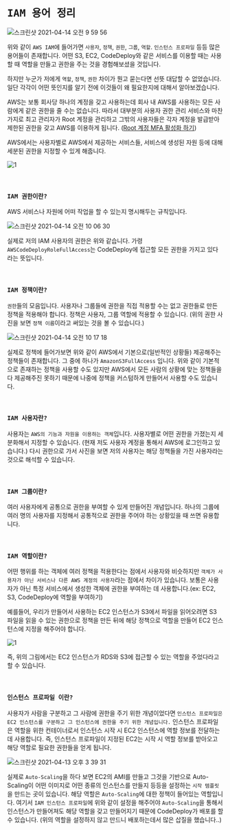 # `IAM 용어 정리`

![스크린샷 2021-04-14 오전 9 59 56](https://user-images.githubusercontent.com/45676906/114639235-42be5080-9d08-11eb-80f4-6ed783e4de66.png)

위와 같이 `AWS IAM`에 들어가면 `사용자`, `정책`, `권한`, `그룹`, `역할`. `인스턴스 프로파일` 등등 많은 용어들이 존재합니다. 어떤 S3, EC2, CodeDeploy와 같은 서비스를 이용할 때는 사용할 때 역할을 만들고 권한을 주는 것을 경험해보셨을 것입니다. 

하지만 누군가 저에게 `역할`, `정책`, `권한` 차이가 뭔고 묻는다면 선뜻 대답할 수 없었습니다. 일단 각각이 어떤 뜻인지를 알기 전에 이것들이 왜 필요한지에 대해서 알아보겠습니다. 

AWS는 보통 회사당 하나의 계정을 갖고 사용하는데 회사 내 AWS를 사용하는 모든 사람에게 같은 권한을 줄 수는 없습니다. 따라서 대부분의 사용자 권한 관리 서비스와 마찬가지로 최고 관리자가 Root 계정을 관리하고 그밖의 사용자들은 각자 계정을 발급받아 제한된 권한을 갖고 AWS를 이용하게 됩니다.
([Root 계정 MFA 활성화 하기](https://github.com/wjdrbs96/Today-I-Learn/blob/master/AWS/IAM/IAM%20%EC%9C%A0%EC%A0%80%20MFA%20%ED%99%9C%EC%84%B1%ED%99%94%20%ED%95%98%EA%B8%B0.md))

AWS에서는 사용자별로 AWS에서 제공하는 서비스들, 서비스에 생성된 자원 등에 대해 세분된 권한을 지정할 수 있게 해줍니다.

![1](https://user-images.githubusercontent.com/45676906/114641324-e578ce00-9d0c-11eb-879d-2587fb91a14d.png)


<br> 

### `IAM 권한이란?`

 AWS 서비스나 자원에 어떠 작업을 할 수 있는지 명시해두는 규칙입니다.

![스크린샷 2021-04-14 오전 10 06 30](https://user-images.githubusercontent.com/45676906/114639572-2bcc2e00-9d09-11eb-8a49-0bedae90bfd1.png)

실제로 저의 IAM 사용자의 권한은 위와 같습니다. 가령 `AWSCodeDeployRoleFullAccess`는 CodeDeploy에 접근할 모든 권한을 가지고 있다라는 뜻입니다. 

<br>

### `IAM 정책이란?`

`권한`들의 모음입니다. 사용자나 그룹들에 권한을 직접 적용할 수는 없고 권한들로 만든 정책을 적용해야 합니다. 정책은 사용자, 그룹 역할에 적용할 수 있습니다.
(위의 권한 사진을 보면 `정책 이름`이라고 써있는 것을 볼 수 있습니다.)

![스크린샷 2021-04-14 오전 10 17 18](https://user-images.githubusercontent.com/45676906/114640250-a77aaa80-9d0a-11eb-9d00-1f4792efd867.png)

실제로 정책에 들어가보면 위와 같이 AWS에서 기본으로(일반적인 상황들) 제공해주는 정책들이 존재합니다. 그 중에 하나가 `AmazonS3FullAccess` 입니다. 위와 같이 기본적으로 존재하는 정책을 사용할 수도 있지만
AWS에서 모든 사람의 상황에 맞는 정책들을 다 제공해주진 못하기 때문에 나중에 정책을 커스텀하게 만들어서 사용할 수도 있습니다. 

<br>

### `IAM 사용자란?`

사용자는 `AWS의 기능과 자원을 이용하는 객체`입니다. 사용자별로 어떤 권한을 가졌는지 세분화해서 지정할 수 있습니다. (현재 저도 사용자 계정을 통해서 AWS에 로그인하고 있습니다.)
다시 권한으로 가서 사진을 보면 저의 사용자는 해당 정책들을 가진 사용자라는 것으로 해석할 수 있습니다. 

<br>

### `IAM 그룹이란?`

여러 사용자에게 공통으로 권한을 부여할 수 있게 만들어진 개념입니다. 하나의 그룹에 여러 명의 사용자를 지정해서 공통적으로 권한을 주어야 하는 상황있을 때 쓰면 유용합니다. 

<br>

### `IAM 역할이란?`

어떤 행위를 하는 객체에 여러 정책을 적용한다는 점에서 사용자와 비슷하지만 `객체가 사용자가 아닌 서비스나 다른 AWS 계정의 사용자`라는 점에서 차이가 있습니다.
보통은 사용자가 아닌 특정 서비스에서 생성한 객체에 권한을 부여하는 데 사용합니다.(ex: EC2, S3, CodeDeploy에 역할을 부여하기)

예를들어, 우리가 만들어서 사용하는 EC2 인스턴스가 S3에서 파일을 읽어오려면 S3 파일을 읽을 수 있는 권한으로 정책을 만든 뒤에 해당 정책으로 역할을 만들어 EC2 인스턴스에 지정을 해주어야 합니다.

![1](https://user-images.githubusercontent.com/45676906/114641536-443e4780-9d0d-11eb-8ffa-e4af83de9b7e.png)

즉, 위의 그림에서는 EC2 인스턴스가 RDS와 S3에 접근할 수 있는 역할을 주었다라고 할 수 있습니다. 

<br>

### `인스턴스 프로파일 이란?`

사용자가 사람을 구분하고 그 사람에 권한을 주기 위한 개념이었다면 `인스턴스 프로파일은 EC2 인스턴스를 구분하고 그 인스턴스에 권한을 주기 위한 개념입니다.` 인스턴스 프로파일은 역할을 위한 컨테이너로서 인스턴스 시작 시 EC2 인스턴스에 역할 정보를 전달하는 데 사용합니다. 
즉, 인스턴스 프로파일이 지정된 EC2는 시작 시 역할 정보를 받아오고 해당 역할로 필요한 권한들을 얻게 됩니다. 

![스크린샷 2021-04-13 오후 3 39 31](https://user-images.githubusercontent.com/45676906/114507757-8bc1c680-9c6e-11eb-866f-ae681881117e.png)

실제로 `Auto-Scaling`을 하다 보면 EC2의 AMI를 만들고 그것을 기반으로 Auto-Scaling이 어떤 이미지로 어떤 종류의 인스턴스를 만들지 등등을 설정하는 `시작 템플릿`을 만드는 곳이 있습니다. 
해당 역할은 `Auto-Scaling`에 대한 정책이 들어있는 역할입니다. 여기서 `IAM 인스턴스 프로파일`에 위와 같이 설정을 해주어야 `Auto-Scaling`을 통해서 인스턴스가 만들어져도 해당 역할을 갖고 만들어지기 때문에 CodeDeploy가 배포를 할 수 있습니다.
(위의 역할을 설정하지 않고 만드니 배포하는데서 많은 삽질을 했습니다..)

 

